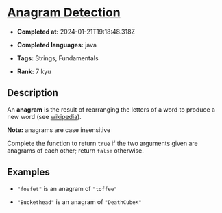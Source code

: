 # [Anagram Detection](https://www.codewars.com/kata/529eef7a9194e0cbc1000255)

- **Completed at:** 2024-01-21T19:18:48.318Z

- **Completed languages:** java

- **Tags:** Strings, Fundamentals

- **Rank:** 7 kyu

## Description

An **anagram** is the result of rearranging the letters of a word to produce a new word (see [wikipedia](https://en.wikipedia.org/wiki/Anagram)).

**Note:** anagrams are case insensitive

Complete the function to return `true` if the two arguments given are anagrams of each other; return `false` otherwise.


## Examples

* `"foefet"` is an anagram of `"toffee"`

* `"Buckethead"` is an anagram of `"DeathCubeK"`
